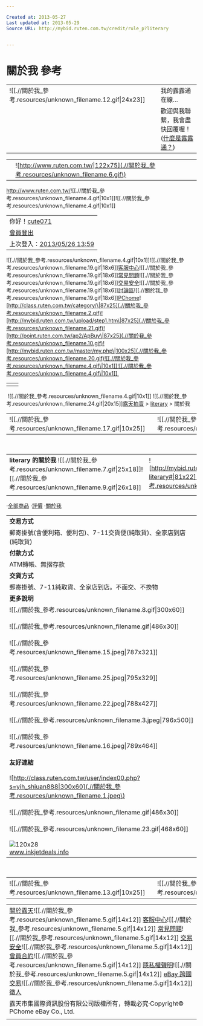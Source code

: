 ```yaml
---

Created at: 2013-05-27
Last updated at: 2013-05-29
Source URL: http://mybid.ruten.com.tw/credit/rule_p?literary


---
```


# 關於我 參考


|     |     |
| --- | --- |
| ![[.//關於我_參考.resources/unknown_filename.12.gif\\|24x23]] | 我的露露通在線… |
|     | 歡迎與我聯繫，我會盡快回覆喔！<br>([什麼是露露通？](http://mkt.ruten.com.tw/tool/alert.htm)) |

|     |     |     |
| --- | --- | --- |
|     | ![http://www.ruten.com.tw/\|122x75](.//關於我_參考.resources/unknown_filename.6.gif\) |     |

<http://www.ruten.com.tw/>![[.//關於我_參考.resources/unknown_filename.4.gif\|10x1]]![[.//關於我_參考.resources/unknown_filename.4.gif\|10x1]] 

|     |
| --- |
| 你好！[cute071](http://mybid.ruten.com.tw/user/cute071/) |
| [會員登出](https://member.ruten.com.tw/user/logout.php) |
| 上次登入：[2013/05/26 13:59](http://mybid.ruten.com.tw/credit/rule_p?literary#) |

![[.//關於我_參考.resources/unknown_filename.4.gif\|10x1]]![[.//關於我_參考.resources/unknown_filename.19.gif\|18x6]][客服中心](http://www.ruten.com.tw/system/)![[.//關於我_參考.resources/unknown_filename.19.gif\|18x6]][常見問題](http://www.ruten.com.tw/system/server_center.htm?000500010001)![[.//關於我_參考.resources/unknown_filename.19.gif\|18x6]][交易安全](http://www.ruten.com.tw/security/index.html)![[.//關於我_參考.resources/unknown_filename.19.gif\|18x6]][討論區](http://forum.ruten.com.tw/index.php)![[.//關於我_參考.resources/unknown_filename.19.gif\|18x6]][PChome](http://www.pchome.com.tw/)![http://class.ruten.com.tw/category/\|87x25](.//關於我_參考.resources/unknown_filename.2.gif)![http://mybid.ruten.com.tw/upload/step1.htm\|87x25](.//關於我_參考.resources/unknown_filename.21.gif)![http://point.ruten.com.tw/ap2/ApBuy\|87x25](.//關於我_參考.resources/unknown_filename.10.gif)![http://mybid.ruten.com.tw/master/my.php\|100x25](.//關於我_參考.resources/unknown_filename.20.gif)![[.//關於我_參考.resources/unknown_filename.4.gif\|10x1]]![[.//關於我_參考.resources/unknown_filename.4.gif\|10x1]] 

|     |     |
| --- | --- |
|     |     |

 ![[.//關於我_參考.resources/unknown_filename.4.gif\|10x1]]
![[.//關於我_參考.resources/unknown_filename.24.gif\|20x15]][露天拍賣](http://www.ruten.com.tw/) \> [literary](http://mybid.ruten.com.tw/user/literary/) > 關於我

|     |     |     |
| --- | --- | --- |
| ![[.//關於我_參考.resources/unknown_filename.17.gif\\|10x25]] |     | ![[.//關於我_參考.resources/unknown_filename.14.gif\\|12x25]] |

　

|     |     |
| --- | --- |
| **literary 的關於我** ![[.//關於我_參考.resources/unknown_filename.7.gif\\|25x18]]![[.//關於我_參考.resources/unknown_filename.9.gif\\|26x18]] | ![http://mybid.ruten.com.tw/credit/rule_p?literary#\|81x22](.//關於我_參考.resources/unknown_filename.11.gif\) |
|     |     |     |

‧[全部商品](http://mybid.ruten.com.tw/user/literary/) ‧[評價](http://mybid.ruten.com.tw/credit/point?literary) ‧[關於我](http://mybid.ruten.com.tw/credit/rule_p?literary)

|     |
| --- |
| **交易方式** |
| 郵寄掛號(含便利箱、便利包)、7-11交貨便(純取貨)、全家店到店(純取貨) |
| **付款方式** |
| ATM轉帳、無摺存款 |
| **交貨方式** |
| 郵寄掛號、7-11純取貨、全家店到店。不面交、不換物 |
| **更多說明** |
| ![[.//關於我_參考.resources/unknown_filename.8.gif\\|300x60]]<br><br>![[.//關於我_參考.resources/unknown_filename.gif\\|486x30]]<br><br>![[.//關於我_參考.resources/unknown_filename.15.jpeg\\|787x321]]<br><br>![[.//關於我_參考.resources/unknown_filename.25.jpeg\\|795x329]]<br><br>![[.//關於我_參考.resources/unknown_filename.22.jpeg\\|788x427]]<br><br>![[.//關於我_參考.resources/unknown_filename.3.jpeg\\|796x500]]<br><br>![[.//關於我_參考.resources/unknown_filename.16.jpeg\\|789x464]]<br><br>**友好連結**<br><br>![http://class.ruten.com.tw/user/index00.php?s=yih_shiuan888\|300x60](.//關於我_參考.resources/unknown_filename.1.jpeg\)<br><br>![[.//關於我_參考.resources/unknown_filename.gif\\|486x30]]<br><br>![[.//關於我_參考.resources/unknown_filename.23.gif\\|468x60]]<br><br>![120x28](http://www.inkjetdeals.info/sh/cb/2587233/7762012.png)<br>www.inkjetdeals.info |

　

|     |     |     |
| --- | --- | --- |
| ![[.//關於我_參考.resources/unknown_filename.13.gif\\|10x25]] |     | ![[.//關於我_參考.resources/unknown_filename.18.gif\\|12x25]] |

|     |
| --- |
| [關於露天](http://www.ruten.com.tw/about/about_us.htm)![[.//關於我_參考.resources/unknown_filename.5.gif\\|14x12]] [客服中心](http://www.ruten.com.tw/system/)![[.//關於我_參考.resources/unknown_filename.5.gif\\|14x12]] [常見問題](http://www.ruten.com.tw/system/server_center.htm?000500010001)![[.//關於我_參考.resources/unknown_filename.5.gif\\|14x12]] [交易安全](http://www.ruten.com.tw/security/index.html)![[.//關於我_參考.resources/unknown_filename.5.gif\\|14x12]] [會員合約](http://www.ruten.com.tw/system/server_center.htm?00060001)![[.//關於我_參考.resources/unknown_filename.5.gif\\|14x12]] [隱私權聲明](http://www.ruten.com.tw/system/server_center.htm?00060002)![[.//關於我_參考.resources/unknown_filename.5.gif\\|14x12]] [eBay 跨國交易](http://twexport.ebay.com/)![[.//關於我_參考.resources/unknown_filename.5.gif\\|14x12]] [徵人](http://www.104.com.tw/jobbank/cust_job/introduce.cfm?j=5a3a432634463e6956583a1d1d1d1d5f2443a363189j97) |
| 露天市集國際資訊股份有限公司版權所有，轉載必究‧Copyright©　PChome eBay Co., Ltd. |
|     |

